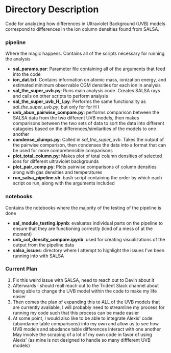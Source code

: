 # Directory Description

Code for analyzing how differences in Ultraviolet Background (UVB) models correspond to differences in the ion column densities found from SALSA.

### pipeline

Where the magic happens. Contains all of the scripts necessary for running the analysis
- **sal_params.par**: Parameter file containing all of the arguments that feed into the code
- **ion_dat.txt**: Contains information on atomic mass, ionization energy, and estimated minimum observable CGM densities for each ion in analysis
- **sal_the_super_uvb.py**: Runs main analysis code. Creates SALSA rays and calls on other scripts to perform analysis
- **sal_the_super_uvb_H_I.py**: Performs the same functionality as *sal_the_super_uvb.py*, but only for for H I
- **uvb_abun_pairwise_compare.py**: performs comparison between the SALSA data from the two different UVB models, then makes comparisons between the two sets of data to sort the data into different catagoies based on the differences/similarities of the models to one another 
- **condense_clumps.py**: Called in *sal_the_super_uvb*. Takes the output of the pairwise comparison, then condenses the data into a format that can be used for more comprehensible comparisons
- **plot_total_column.py**: Makes plot of total column densities of selected ions for different ultraviolet backgrounds
- **plot_pair_comp.py**: Plots pairwise comparisons of column densities along with gas densities and temperatures
- **run_salsa_pipeline.sh**: bash script containing the order by which each script os run, along with the arguments included

### notebooks

Contains the notebooks where the majority of the testing of the pipeline is done
- **sal_module_testing.ipynb**: evaluates individual parts on the pipeline to ensure that they are functioning correctly (kind of a mess of at the moment)
- **uvb_col_density_compare.ipynb**: used for creating visualizations of the output from the pipeline data
- **salsa_issues**: directory where I attempt to highlight the issues I've been running into with SALSA

### Current Plan
1. Fix this weird issue with SALSA, need to reach out to Devin about it
2. Afterwards I should reall reach out to the Trident Slack channel about being able to change the UVB model within the code to make my life easier
3. Then comes the plan of expanding this to ALL of the UVB models that are currently avaliable, I will probably need to streamline my process for running my code such that this process can be made easier
4. At some point, I would also like to be able to integrate Alexis' code (abundance table comparisons) into my own and allow us to see how UVB models and abudance table differences interact with one another May involve the scraping of a lot of my own code in favor of using Alexis' (as mine is not designed to handle so many diffferent UVB models)